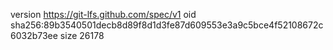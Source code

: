 version https://git-lfs.github.com/spec/v1
oid sha256:89b3540501decb8d89f8d1d3fe87d609553e3a9c5bce4f52108672c6032b73ee
size 26178
